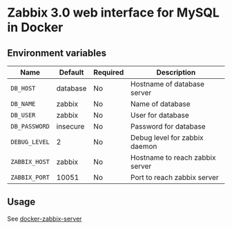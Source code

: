 # Zabbix 3.0 web interface for MySQL in Docker 

## Environment variables

Name | Default | Required | Description
--- | --- | --- | ---
`DB_HOST` | database | No |  Hostname of database server
`DB_NAME` | zabbix | No |  Name of database
`DB_USER` | zabbix | No |  User for database
`DB_PASSWORD` | insecure | No |  Password for database
`DEBUG_LEVEL` | 2 | No |  Debug level for zabbix daemon
`ZABBIX_HOST` | zabbix | No | Hostname to reach zabbix server
`ZABBIX_PORT` | 10051 | No | Port to reach zabbix server

## Usage

See [docker-zabbix-server](https://github.com/simonswine/zabbix-server)
